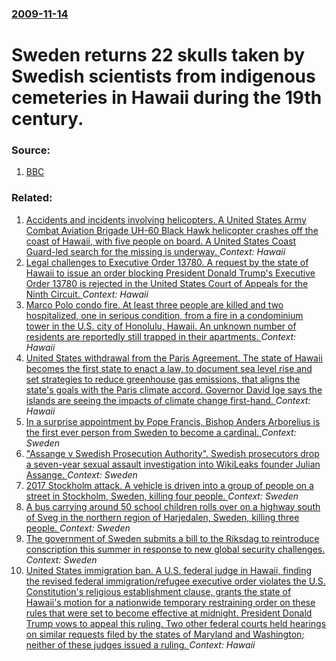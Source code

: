 ### [2009-11-14](/news/2009/11/14/index.md)

#  Sweden returns 22 skulls taken by Swedish scientists from indigenous cemeteries in Hawaii during the 19th century. 




### Source:

1. [BBC](http://news.bbc.co.uk/2/hi/europe/8361011.stm)

### Related:

1. [Accidents and incidents involving helicopters. A United States Army Combat Aviation Brigade UH-60 Black Hawk helicopter crashes off the coast of Hawaii, with five people on board. A United States Coast Guard-led search for the missing is underway. ](/news/2017/08/16/accidents-and-incidents-involving-helicopters-a-united-states-army-combat-aviation-brigade-uh-60-black-hawk-helicopter-crashes-off-the-coas.md) _Context: Hawaii_
2. [Legal challenges to Executive Order 13780. A request by the state of Hawaii to issue an order blocking President Donald Trump's Executive Order 13780 is rejected in the United States Court of Appeals for the Ninth Circuit. ](/news/2017/07/7/legal-challenges-to-executive-order-13780-a-request-by-the-state-of-hawaii-to-issue-an-order-blocking-president-donald-trump-s-executive-or.md) _Context: Hawaii_
3. [Marco Polo condo fire. At least three people are killed and two hospitalized, one in serious condition, from a fire in a condominium tower in the U.S. city of Honolulu, Hawaii. An unknown number of residents are reportedly still trapped in their apartments. ](/news/2017/07/14/marco-polo-condo-fire-at-least-three-people-are-killed-and-two-hospitalized-one-in-serious-condition-from-a-fire-in-a-condominium-tower-i.md) _Context: Hawaii_
4. [United States withdrawal from the Paris Agreement. The state of Hawaii becomes the first state to enact a law, to document sea level rise and set strategies to reduce greenhouse gas emissions, that aligns the state's goals with the Paris climate accord. Governor David Ige says the islands are seeing the impacts of climate change first-hand. ](/news/2017/06/8/united-states-withdrawal-from-the-paris-agreement-the-state-of-hawaii-becomes-the-first-state-to-enact-a-law-to-document-sea-level-rise-an.md) _Context: Hawaii_
5. [In a surprise appointment by Pope Francis, Bishop Anders Arborelius is the first ever person from Sweden to become a cardinal. ](/news/2017/05/21/in-a-surprise-appointment-by-pope-francis-bishop-anders-arborelius-is-the-first-ever-person-from-sweden-to-become-a-cardinal.md) _Context: Sweden_
6. ["Assange v Swedish Prosecution Authority". Swedish prosecutors drop a seven-year sexual assault investigation into WikiLeaks founder Julian Assange. ](/news/2017/05/19/assange-v-swedish-prosecution-authority-swedish-prosecutors-drop-a-seven-year-sexual-assault-investigation-into-wikileaks-founder-julian.md) _Context: Sweden_
7. [2017 Stockholm attack. A vehicle is driven into a group of people on a street in Stockholm, Sweden, killing four people. ](/news/2017/04/7/2017-stockholm-attack-a-vehicle-is-driven-into-a-group-of-people-on-a-street-in-stockholm-sweden-killing-four-people.md) _Context: Sweden_
8. [A bus carrying around 50 school children rolls over on a highway south of Sveg in the northern region of Harjedalen, Sweden, killing three people. ](/news/2017/04/2/a-bus-carrying-around-50-school-children-rolls-over-on-a-highway-south-of-sveg-in-the-northern-region-of-ha-rjedalen-sweden-killing-three.md) _Context: Sweden_
9. [The government of Sweden submits a bill to the Riksdag to reintroduce conscription this summer in response to new global security challenges. ](/news/2017/03/2/the-government-of-sweden-submits-a-bill-to-the-riksdag-to-reintroduce-conscription-this-summer-in-response-to-new-global-security-challenges.md) _Context: Sweden_
10. [United States immigration ban. A U.S. federal judge in Hawaii, finding the revised federal immigration/refugee executive order violates the U.S. Constitution's religious establishment clause, grants the state of Hawaii's motion for a nationwide temporary restraining order on these rules that were set to become effective at midnight. President Donald Trump vows to appeal this ruling. Two other federal courts held hearings on similar requests filed by the states of Maryland and Washington; neither of these judges issued a ruling. ](/news/2017/03/15/united-states-immigration-ban-a-u-s-federal-judge-in-hawaii-finding-the-revised-federal-immigration-refugee-executive-order-violates-the.md) _Context: Hawaii_
